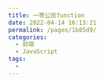 ```yaml
---
title: 一等公民function
date: 2022-04-14 16:13:21
permalink: /pages/1b85d9/
categories:
  - 前端
  - JavaScript
tags:
  - 
---
```


